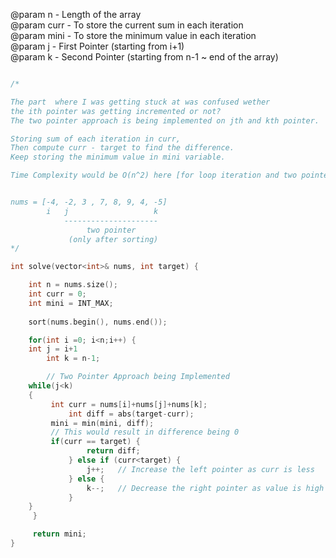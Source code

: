 @param n    - Length of the array
<br>
@param curr - To store the current sum in each iteration
<br>
@param mini - To store the minimum value in each iteration
<br>
@param j - First Pointer (starting from i+1)
<br>
@param k - Second Pointer (starting from n-1 ~ end of the array)
<br>

```cpp

/*

The part  where I was getting stuck at was confused wether
the ith pointer was getting incremented or not?
The two pointer approach is being implemented on jth and kth pointer.

Storing sum of each iteration in curr,
Then compute curr - target to find the difference.
Keep storing the minimum value in mini variable.

Time Complexity would be O(n^2) here [for loop iteration and two pointer iteration]


nums = [-4, -2, 3 , 7, 8, 9, 4, -5]
        i   j                   k
            ---------------------
                 two pointer
             (only after sorting)
*/

int solve(vector<int>& nums, int target) {

    int n = nums.size();
    int curr = 0;
    int mini = INT_MAX;
    
    sort(nums.begin(), nums.end());

    for(int i =0; i<n;i++) {
	int j = i+1
        int k = n-1;

        // Two Pointer Approach being Implemented
	while(j<k)
	{
	     int curr = nums[i]+nums[j]+nums[k];
             int diff = abs(target-curr);
	     mini = min(mini, diff);
	     // This would result in difference being 0
	     if(curr == target) {
                 return diff;
             } else if (curr<target) {
                 j++;   // Increase the left pointer as curr is less
             } else {
                 k--;   // Decrease the right pointer as value is high
             }
	}
     }

     return mini;
}

```
